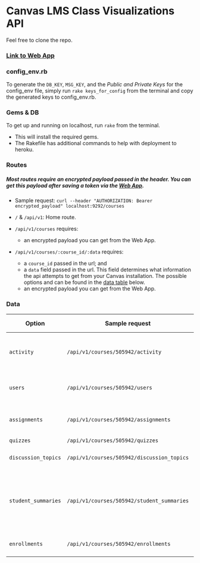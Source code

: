 # Canvas LMS Class Visualizations API

Feel free to clone the repo.

### [Link to Web App](https://github.com/ISS-Analytics/canvas-lms-visualizations-web-app)

### config_env.rb

To generate the `DB_KEY`, `MSG_KEY`, and the <em>Public and Private Keys</em> for the config_env file, simply run `rake keys_for_config` from the terminal and copy the generated keys to config_env.rb.

### Gems & DB

To get up and running on localhost, run `rake` from the terminal.
- This will install the required gems.
- The Rakefile has additional commands to help with deployment to heroku.

### Routes

##### Most routes require an encrypted payload passed in the header. You can get this payload after saving a token via the [Web App](https://github.com/ISS-Analytics/canvas-lms-visualizations-web-app).
  - Sample request: `curl --header "AUTHORIZATION: Bearer encrypted_payload" localhost:9292/courses`

- `/` & `/api/v1`: Home route.
- `/api/v1/courses` requires:
  - an encrypted payload you can get from the Web App.
- `/api/v1/courses/:course_id/:data` requires:
  - a `course_id` passed in the url; and
  - a `data` field passed in the url. This field determines what information the api attempts to get from your Canvas installation. The possible options and can be found in the [data table](#data) below.
  - an encrypted payload you can get from the Web App.

<!-- ### Tests

- Use the `encrypt_token` route to create a token and add it to your config_env (see example) to run the tests - `rake specs` from your terminal. -->

### Data

Option              | Sample request                             | What it returns
------------------- | ------------------------------------------ | ---------------------------------------
`activity`          | `/api/v1/courses/505942/activity`          | Course Level Participation & Views data
`users`             | `/api/v1/courses/505942/users`             | User Level Participation & Views data
`assignments`       | `/api/v1/courses/505942/assignments`       | Course Level Assignment data
`quizzes`           | `/api/v1/courses/505942/quizzes`           | Quiz data
`discussion_topics` | `/api/v1/courses/505942/discussion_topics` | List of discussions from users
`student_summaries` | `/api/v1/courses/505942/student_summaries` | Summary of student page views, discussions, and assignment submission lateness.
`enrollments`       | `/api/v1/courses/505942/enrollments`       | List of enrolled students

